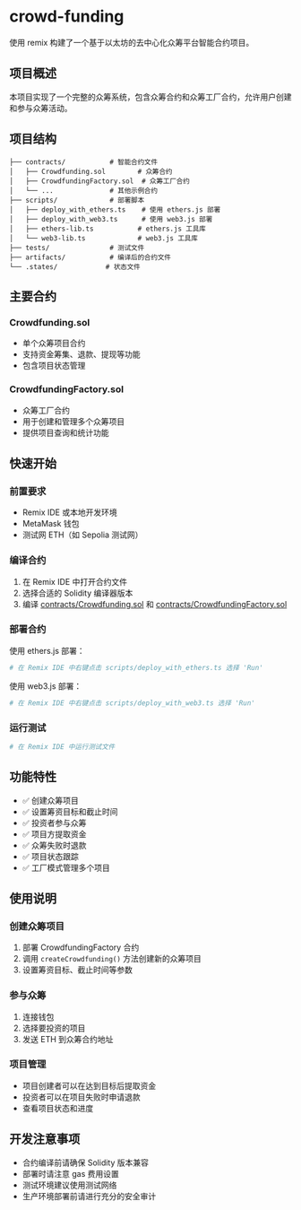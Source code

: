 # crowd-funding

使用 remix 构建了一个基于以太坊的去中心化众筹平台智能合约项目。

## 项目概述

本项目实现了一个完整的众筹系统，包含众筹合约和众筹工厂合约，允许用户创建和参与众筹活动。

## 项目结构

```
├── contracts/           # 智能合约文件
│   ├── Crowdfunding.sol        # 众筹合约
│   ├── CrowdfundingFactory.sol  # 众筹工厂合约
│   └── ...              # 其他示例合约
├── scripts/             # 部署脚本
│   ├── deploy_with_ethers.ts    # 使用 ethers.js 部署
│   ├── deploy_with_web3.ts      # 使用 web3.js 部署
│   ├── ethers-lib.ts           # ethers.js 工具库
│   └── web3-lib.ts             # web3.js 工具库
├── tests/               # 测试文件
├── artifacts/           # 编译后的合约文件
└── .states/            # 状态文件
```

## 主要合约

### Crowdfunding.sol
- 单个众筹项目合约
- 支持资金筹集、退款、提现等功能
- 包含项目状态管理

### CrowdfundingFactory.sol
- 众筹工厂合约
- 用于创建和管理多个众筹项目
- 提供项目查询和统计功能

## 快速开始

### 前置要求
- Remix IDE 或本地开发环境
- MetaMask 钱包
- 测试网 ETH（如 Sepolia 测试网）

### 编译合约
1. 在 Remix IDE 中打开合约文件
2. 选择合适的 Solidity 编译器版本
3. 编译 [contracts/Crowdfunding.sol](contracts/Crowdfunding.sol) 和 [contracts/CrowdfundingFactory.sol](contracts/CrowdfundingFactory.sol)

### 部署合约

使用 ethers.js 部署：
```bash
# 在 Remix IDE 中右键点击 scripts/deploy_with_ethers.ts 选择 'Run'
```

使用 web3.js 部署：
```bash
# 在 Remix IDE 中右键点击 scripts/deploy_with_web3.ts 选择 'Run'
```

### 运行测试
```bash
# 在 Remix IDE 中运行测试文件
```

## 功能特性

- ✅ 创建众筹项目
- ✅ 设置筹资目标和截止时间
- ✅ 投资者参与众筹
- ✅ 项目方提取资金
- ✅ 众筹失败时退款
- ✅ 项目状态跟踪
- ✅ 工厂模式管理多个项目

## 使用说明

### 创建众筹项目
1. 部署 CrowdfundingFactory 合约
2. 调用 `createCrowdfunding()` 方法创建新的众筹项目
3. 设置筹资目标、截止时间等参数

### 参与众筹
1. 连接钱包
2. 选择要投资的项目
3. 发送 ETH 到众筹合约地址

### 项目管理
- 项目创建者可以在达到目标后提取资金
- 投资者可以在项目失败时申请退款
- 查看项目状态和进度

## 开发注意事项

- 合约编译前请确保 Solidity 版本兼容
- 部署时请注意 gas 费用设置
- 测试环境建议使用测试网络
- 生产环境部署前请进行充分的安全审计
